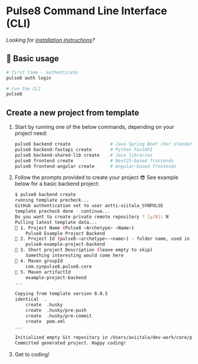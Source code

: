 # Pulse8 Command Line Interface (CLI)

*Looking for [installation instructions](installation.md)?*

## 🚗 Basic usage

```bash
# first time - authenticate
pulse8 auth login

# run the CLI
pulse8
```

## Create a new project from template

1. Start by running one of the below commands, depending on your project need:

    ```bash
    pulse8 backend create               # Java Spring Boot (Our standard)
    pulse8 backend-fastapi create       # Python FastAPI
    pulse8 backend-shared-lib create    # Java libraries
    pulse8 frontend create              # NextJS-based frontends
    pulse8 frontend-angular create      # Angular-based frontends
    ```

1. Follow the prompts provided to create your project 😎 See example below for a basic backend project:

    ```bash
    $ pulse8 backend create
    running template precheck...
    GitHub authentication set to user antti-viitala_SYNPULSE
    template precheck done - continue...
    Do you want to create private remote repository ? [y/N]: N
    Pulling latest template data...
    🎤 1. Project Name (Pulse8 <Archetype> <Name>)
        Pulse8 Example Project Backend
    🎤 2. Project Id (pulse8-<archetype>-<name>) - folder name, used in different settings (docker or k8s image names, ...)
        pulse8-example-project-backend
    🎤 3. Short project Description (leave empty to skip)
        Something interesting would come here
    🎤 4. Maven groupId
        com.synpulse8.pulse8.core
    🎤 5. Maven artifactId
        example-project-backend
    ...

    Copying from template version 0.0.5
    identical  .
        create  .husky
        create  .husky/pre-push
        create  .husky/pre-commit
        create  pom.xml
    ...

    Initialized empty Git repository in /Users/aviitala/dev-work/core/pulse8-core-cli/pulse8-example-project-backend/.git/
    Committed generated project. Happy coding!
    ```

1. Get to coding!
